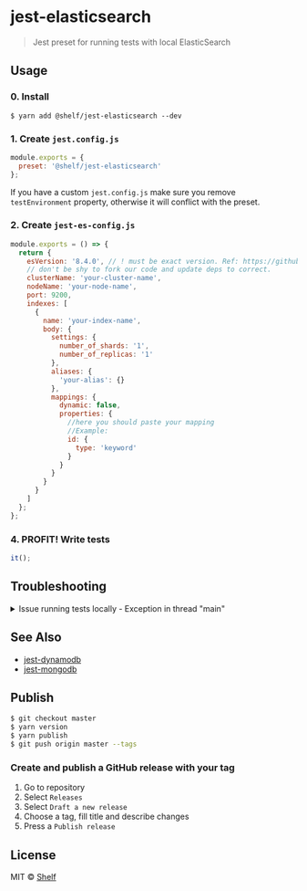 # jest-elasticsearch

> Jest preset for running tests with local ElasticSearch

## Usage

### 0. Install

```
$ yarn add @shelf/jest-elasticsearch --dev
```

### 1. Create `jest.config.js`

```js
module.exports = {
  preset: '@shelf/jest-elasticsearch'
};
```

If you have a custom `jest.config.js` make sure you remove `testEnvironment` property, otherwise it will conflict with the preset.

### 2. Create `jest-es-config.js`

```js
module.exports = () => {
  return {
    esVersion: '8.4.0', // ! must be exact version. Ref: https://github.com/elastic/elasticsearch-js .
    // don't be shy to fork our code and update deps to correct.
    clusterName: 'your-cluster-name',
    nodeName: 'your-node-name',
    port: 9200,
    indexes: [
      {
        name: 'your-index-name',
        body: {
          settings: {
            number_of_shards: '1',
            number_of_replicas: '1'
          },
          aliases: {
            'your-alias': {}
          },
          mappings: {
            dynamic: false,
            properties: {
              //here you should paste your mapping
              //Example:
              id: {
                type: 'keyword'
              }
            }
          }
        }
      }
    ]
  };
};
```

### 4. PROFIT! Write tests

```js
it();
```

## Troubleshooting

<details>
<summary> Issue running tests locally - Exception in thread "main"</summary>

```shell
Exception in thread "main'
java.lang.UnsupportedOperationException The Security Manager is deprecated and will be removed in a future release
at java.base/java.lang.System.setSecurityManager(System. java: 416)
at ora.elasticsearch.bootstrap.Elasticsearch.main(Elasticsearch.iava:71
```
The main reason why this issue appears is that you have an incompatible java version installed to run elastic locally.

### What to do?

1. List current java versions
```shell
$ /usr/libexec/java_home -V
```

2. If you see version 18.0.x
   Add this command to your bashrc, zshrc, etc
```shell
$ /usr/libexec/java_home -v 18
```

3. If you see no versions or do not have a compatible version installed - Install version 18
https://www.oracle.com/java/technologies/downloads/#java18

4. Reload the console and check the java version with
```shell
$ java -version
```
Output for proper work
```shell
java version "18.0.2.1"
Java(TM) SE Runtime Environment (build 18.0.2.1+1-1)
Java HotSpot(TM) 64-Bit Server VM (build 18.0.2.1+1-1, mixed mode, sharing)
```

5. Go to step **2** and set version 18.xx as a default for the shell

> Note: If you need to run elastic <= `v7.17.x` locally, then perform the steps above but for the java version 1.8.xxx


</details>

## See Also

- [jest-dynamodb](https://github.com/shelfio/jest-dynamodb)
- [jest-mongodb](https://github.com/shelfio/jest-mongodb)

## Publish

```sh
$ git checkout master
$ yarn version
$ yarn publish
$ git push origin master --tags
```
### Create and publish a GitHub release with your tag
1. Go to repository
2. Select `Releases`
3. Select `Draft a new release`
4. Choose a tag, fill title and describe changes
5. Press a `Publish release`


## License

MIT © [Shelf](https://shelf.io)
